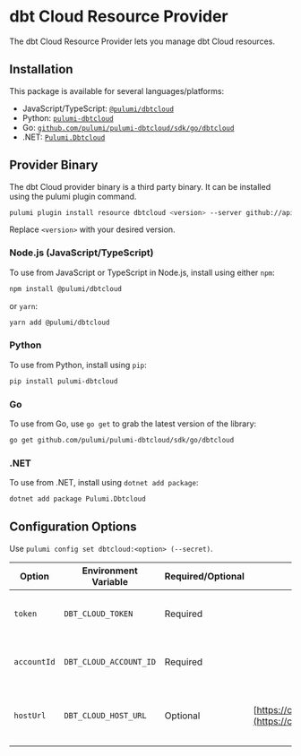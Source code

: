 # dbt Cloud Resource Provider

The dbt Cloud Resource Provider lets you manage dbt Cloud resources.

## Installation

This package is available for several languages/platforms:

- JavaScript/TypeScript: [`@pulumi/dbtcloud`](https://www.npmjs.com/package/@pulumi/dbtcloud)
- Python: [`pulumi-dbtcloud`](https://pypi.org/project/pulumi-dbtcloud/)
- Go: [`github.com/pulumi/pulumi-dbtcloud/sdk/go/dbtcloud`](https://pkg.go.dev/github.com/pulumi/pulumi-dbtcloud/sdk/go/dbtcloud)
- .NET: [`Pulumi.Dbtcloud`](https://www.nuget.org/packages/Pulumi.Dbtcloud)

## Provider Binary

The dbt Cloud provider binary is a third party binary. It can be installed using the pulumi plugin command.

```bash
pulumi plugin install resource dbtcloud <version> --server github://api.github.com/pulumi/pulumi-dbtcloud
```

Replace `<version>` with your desired version.

### Node.js (JavaScript/TypeScript)

To use from JavaScript or TypeScript in Node.js, install using either `npm`:

```bash
npm install @pulumi/dbtcloud
```

or `yarn`:

```bash
yarn add @pulumi/dbtcloud
```

### Python

To use from Python, install using `pip`:

```bash
pip install pulumi-dbtcloud
```

### Go

To use from Go, use `go get` to grab the latest version of the library:

```bash
go get github.com/pulumi/pulumi-dbtcloud/sdk/go/dbtcloud
```

### .NET

To use from .NET, install using `dotnet add package`:

```bash
dotnet add package Pulumi.Dbtcloud
```

## Configuration Options

Use `pulumi config set dbtcloud:<option> (--secret)`.

| Option     | Environment Variable   | Required/Optional | Default                                                      | Description                             |
|------------|------------------------|-------------------|--------------------------------------------------------------|-----------------------------------------|
| `token`    | `DBT_CLOUD_TOKEN`      | Required          |                                                              | The API token for your dbt Cloud user   |
| `accountId`| `DBT_CLOUD_ACCOUNT_ID` | Required          |                                                              | The ID for your dbt Cloud account       |
| `hostUrl`  | `DBT_CLOUD_HOST_URL`   | Optional          | [https://cloud.getdbt.com/api](https://cloud.getdbt.com/api) | The host URL for your dbt Cloud account |
